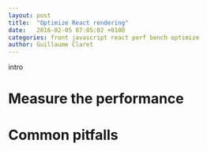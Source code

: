 ```yaml
---
layout: post
title:  "Optimize React rendering"
date:   2016-02-05 07:05:02 +0100
categories: front javascript react perf bench optimize
author: Guillaume Claret
---
```

intro

# Measure the performance

# Common pitfalls
